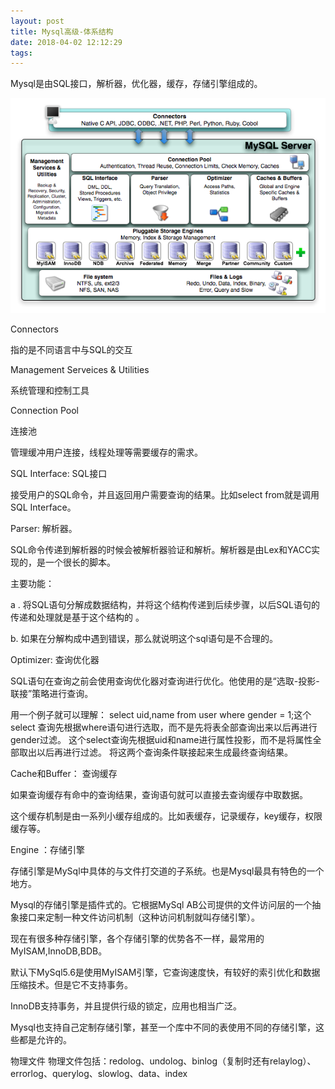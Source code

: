 ```yaml
---
layout: post
title: Mysql高级-体系结构
date: 2018-04-02 12:12:29
tags:
---
```

Mysql是由SQL接口，解析器，优化器，缓存，存储引擎组成的。

![MySQL体系结构](../../../assets/imgs/201804020101.png)

Connectors

指的是不同语言中与SQL的交互

Management Serveices & Utilities

系统管理和控制工具

Connection Pool

连接池

管理缓冲用户连接，线程处理等需要缓存的需求。

SQL Interface: SQL接口

接受用户的SQL命令，并且返回用户需要查询的结果。比如select from就是调用SQL Interface。

Parser: 解析器。

SQL命令传递到解析器的时候会被解析器验证和解析。解析器是由Lex和YACC实现的，是一个很长的脚本。

主要功能：

a . 将SQL语句分解成数据结构，并将这个结构传递到后续步骤，以后SQL语句的传递和处理就是基于这个结构的 。

b. 如果在分解构成中遇到错误，那么就说明这个sql语句是不合理的。

Optimizer: 查询优化器

SQL语句在查询之前会使用查询优化器对查询进行优化。他使用的是“选取-投影-联接”策略进行查询。

用一个例子就可以理解： select uid,name from user where gender = 1;这个select 查询先根据where语句进行选取，而不是先将表全部查询出来以后再进行gender过滤。 
这个select查询先根据uid和name进行属性投影，而不是将属性全部取出以后再进行过滤。 
将这两个查询条件联接起来生成最终查询结果。

Cache和Buffer： 查询缓存

如果查询缓存有命中的查询结果，查询语句就可以直接去查询缓存中取数据。

这个缓存机制是由一系列小缓存组成的。比如表缓存，记录缓存，key缓存，权限缓存等。

Engine ：存储引擎

存储引擎是MySql中具体的与文件打交道的子系统。也是Mysql最具有特色的一个地方。

Mysql的存储引擎是插件式的。它根据MySql AB公司提供的文件访问层的一个抽象接口来定制一种文件访问机制（这种访问机制就叫存储引擎）。

现在有很多种存储引擎，各个存储引擎的优势各不一样，最常用的MyISAM,InnoDB,BDB。

默认下MySql5.6是使用MyISAM引擎，它查询速度快，有较好的索引优化和数据压缩技术。但是它不支持事务。

InnoDB支持事务，并且提供行级的锁定，应用也相当广泛。

Mysql也支持自己定制存储引擎，甚至一个库中不同的表使用不同的存储引擎，这些都是允许的。

物理文件 
物理文件包括：redolog、undolog、binlog（复制时还有relaylog）、errorlog、querylog、slowlog、data、index